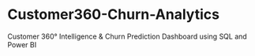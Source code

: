 # Customer360-Churn-Analytics
Customer 360° Intelligence &amp; Churn Prediction Dashboard using SQL and Power BI
